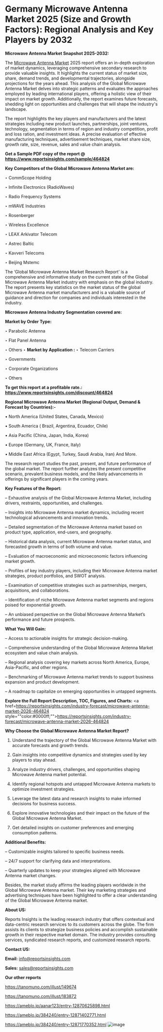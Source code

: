 # Germany Microwave Antenna Market 2025 (Size and Growth Factors): Regional Analysis and Key Players by 2032

<strong>Microwave Antenna Market Snapshot 2025-2032:</strong>

The <a href=https://www.reportsinsights.com/sample/464824>Microwave Antenna Market</a> 2025 report offers an in-depth exploration of market dynamics, leveraging comprehensive secondary research to provide valuable insights. It highlights the current status of market size, share, demand trends, and developmental trajectories, alongside projections for the years ahead. This analysis of the Global Microwave Antenna Market delves into strategic patterns and evaluates the approaches employed by leading international players, offering a holistic view of their impact on market growth. Additionally, the report examines future forecasts, shedding light on opportunities and challenges that will shape the industry's landscape.

The report highlights the key players and manufacturers and the latest strategies including new product launches, partnerships, joint ventures, technology, segmentation in terms of region and industry competition, profit and loss ration, and investment ideas. A precise evaluation of effective manufacturing techniques, advertisement techniques, market share size, growth rate, size, revenue, sales and value chain analysis.

<strong>Get a Sample PDF copy of the report @ <a href=https://www.reportsinsights.com/sample/464824 style=color:#0000ff;>https://www.reportsinsights.com/sample/464824</a></strong>

<strong>Key Competitors of the Global Microwave Antenna Market are:</strong>

‣ CommScope Holding

‣ Infinite Electronics (RadioWaves)

‣ Radio Frequency Systems

‣ mWAVE Industries

‣ Rosenberger

‣ Wireless Excellence

‣ LEAX Arkivator Telecom

‣ Astrec Baltic

‣ Kavveri Telecoms

‣ Beijing Mstemc

The ‘Global Microwave Antenna Market Research Report’ is a comprehensive and informative study on the current state of the Global Microwave Antenna Market industry with emphasis on the global industry. The report presents key statistics on the market status of the global Microwave Antenna market manufacturers and is a valuable source of guidance and direction for companies and individuals interested in the industry.

<strong>Microwave Antenna Industry Segmentation covered are:</strong>

<strong>Market by Order Type: </strong>

‣ Parabolic Antenna

‣ Flat Panel Antenna

‣ Others
‣ 
<strong>Market by Application :</strong>
‣ Telecom Carriers

‣ Governments

‣ Corporate Organizations

‣ Others

<strong>To get this report at a profitable rate.: <a href=https://www.reportsinsights.com/discount/464824 style=color:#0000ff;>https://www.reportsinsights.com/discount/464824</a></strong>

<strong>Regional Microwave Antenna Market (Regional Output, Demand &amp; Forecast by Countries):-</strong>

• North America (United States, Canada, Mexico)

• South America ( Brazil, Argentina, Ecuador, Chile)

• Asia Pacific (China, Japan, India, Korea)

• Europe (Germany, UK, France, Italy)

• Middle East Africa (Egypt, Turkey, Saudi Arabia, Iran) And More.

The research report studies the past, present, and future performance of the global market. The report further analyzes the present competitive scenario, prevalent business models, and the likely advancements in offerings by significant players in the coming years.

<strong>Key Features of the Report:</strong>

– Exhaustive analysis of the Global Microwave Antenna Market, including drivers, restraints, opportunities, and challenges.

– Insights into Microwave Antenna market dynamics, including recent technological advancements and innovation trends.

– Detailed segmentation of the Microwave Antenna market based on product type, application, end-users, and geography.

– Historical data analysis, current Microwave Antenna market status, and forecasted growth in terms of both volume and value.

– Evaluation of macroeconomic and microeconomic factors influencing market growth.

– Profiles of key industry players, including their Microwave Antenna market strategies, product portfolios, and SWOT analysis.

– Examination of competitive strategies such as partnerships, mergers, acquisitions, and collaborations.

– Identification of niche Microwave Antenna market segments and regions poised for exponential growth.

– An unbiased perspective on the Global Microwave Antenna Market’s performance and future prospects.

<strong>What You Will Gain:</strong>

– Access to actionable insights for strategic decision-making.

– Comprehensive understanding of the Global Microwave Antenna Market ecosystem and value chain analysis.

– Regional analysis covering key markets across North America, Europe, Asia-Pacific, and other regions.

– Benchmarking of Microwave Antenna market trends to support business expansion and product development.

– A roadmap to capitalize on emerging opportunities in untapped segments.

<strong>Explore the Full Report Description, TOC, Figures, and Charts:</strong>
<a href=https://reportsinsights.com/industry-forecast/microwave-antenna-market-2026-464824 style=""color:#0000ff;"">https://reportsinsights.com/industry-forecast/microwave-antenna-market-2026-464824</a>

<strong>Why Choose the Global Microwave Antenna Market Report?</strong>

1. Understand the trajectory of the Global Microwave Antenna Market with accurate forecasts and growth trends.

2. Gain insights into competitive dynamics and strategies used by key players to stay ahead.

3. Analyze industry drivers, challenges, and opportunities shaping Microwave Antenna market potential.

4. Identify regional hotspots and untapped Microwave Antenna markets to optimize investment strategies.

5. Leverage the latest data and research insights to make informed decisions for business success.

6. Explore innovative technologies and their impact on the future of the Global Microwave Antenna Market.

7. Get detailed insights on customer preferences and emerging consumption patterns.

<strong>Additional Benefits:</strong>

– Customizable insights tailored to specific business needs.

– 24/7 support for clarifying data and interpretations.

– Quarterly updates to keep your strategies aligned with Microwave Antenna market changes.

Besides, the market study affirms the leading players worldwide in the Global Microwave Antenna market. Their key marketing strategies and advertising techniques have been highlighted to offer a clear understanding of the Global Microwave Antenna market.

<strong><strong>About US</strong>:</strong>

Reports Insights is the leading research industry that offers contextual and data-centric research services to its customers across the globe. The firm assists its clients to strategize business policies and accomplish sustainable growth in their respective market domain. The industry provides consulting services, syndicated research reports, and customized research reports.

<strong>Contact US:</strong>

<p class=><b>Email:</b> <a href=mailto:info@reportsinsights.com>info@reportsinsights.com</a></p>
<p class=><b>Sales:</b> <a href=mailto:sales@reportsinsights.com>sales@reportsinsights.com</a></p>

<strong>Our other reports</strong>

<a href=https://tanomuno.com/illust/149674>https://tanomuno.com/illust/149674</a>

<a href=https://tanomuno.com/illust/183872>https://tanomuno.com/illust/183872</a>

<a href=https://ameblo.jp/aanar123/entry-12870625898.html>https://ameblo.jp/aanar123/entry-12870625898.html</a>

<a href=https://ameblo.jp/384240/entry-12871402771.html>https://ameblo.jp/384240/entry-12871402771.html</a>

<a href=https://ameblo.jp/384240/entry-12871770352.html>https://ameblo.jp/384240/entry-12871770352.html</a>
![image](https://github.com/user-attachments/assets/6a7ad58c-1d7e-43d2-a084-adffb9d54e20)
